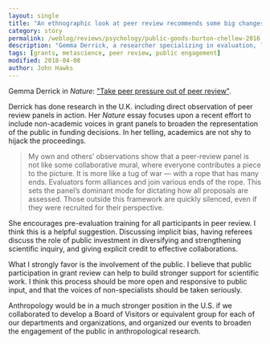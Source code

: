 ```yaml
---
layout: single
title: "An ethnographic look at peer review recommends some big changes in training"
category: story
permalink: /weblog/reviews/psychology/public-goods-burton-chellew-2016.html
description: "Gemma Derrick, a researcher specializing in evaluation, looks at the gritty backroom groupthink of grant review."
tags: [grants, metascience, peer review, public engagement]
modified: 2018-04-08
author: John Hawks
---
```


Gemma Derrick in <em>Nature</em>: <a href="https://www.nature.com/articles/d41586-018-01381-y">"Take peer pressure out of peer review"</a>.

Derrick has done research in the U.K. including direct observation of peer review panels in action. Her <em>Nature</em> essay focuses upon a recent effort to include non-academic voices in grant panels to broaden the representation of the public in funding decisions. In her telling, academics are not shy to hijack the proceedings.

<blockquote>My own and others’ observations show that a peer-review panel is not like some collaborative mural, where everyone contributes a piece to the picture. It is more like a tug of war — with a rope that has many ends. Evaluators form alliances and join various ends of the rope. This sets the panel’s dominant mode for dictating how all proposals are assessed. Those outside this framework are quickly silenced, even if they were recruited for their perspective.</blockquote>

She encourages pre-evaluation training for all participants in peer review. I think this is a helpful suggestion. Discussing implicit bias, having referees discuss the role of public investment in diversifying and strengthening scientific inquiry, and giving explicit credit to effective collaborations.

What I strongly favor is the involvement of the public. I believe that public participation in grant review can help to build stronger support for scientific work. I think this process should be more open and responsive to public input, and that the voices of non-specialists should be taken seriously.

Anthropology would be in a much stronger position in the U.S. if we collaborated to develop a Board of Visitors or equivalent group for each of our departments and organizations, and organized our events to broaden the engagement of the public in anthropological research.

